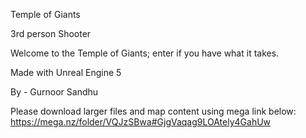 Temple of Giants 


3rd person Shooter 

Welcome to the Temple of Giants; enter if you have what it takes.


Made with Unreal Engine 5 


By - Gurnoor Sandhu


Please download larger files and map content using mega link below:
https://mega.nz/folder/VQJzSBwa#GjgVaqag9LOAtely4GahUw
